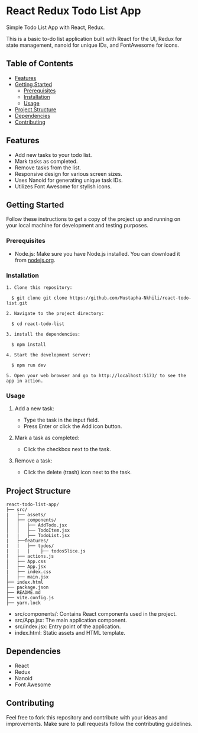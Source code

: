 # React Redux Todo List App


Simple Todo List App with React, Redux.

This is a basic to-do list application built with React for the UI, Redux for state management, nanoid for unique IDs, and FontAwesome for icons.


## Table of Contents

- [Features](#features)
- [Getting Started](#getting-started)
  - [Prerequisites](#prerequisites)
  - [Installation](#installation)
  - [Usage](#usage)
- [Project Structure](#project-structure)
- [Dependencies](#dependencies)
- [Contributing](#contributing)

## Features

- Add new tasks to your todo list.
- Mark tasks as completed.
- Remove tasks from the list.
- Responsive design for various screen sizes.
- Uses Nanoid for generating unique task IDs.
- Utilizes Font Awesome for stylish icons.

## Getting Started

Follow these instructions to get a copy of the project up and running on your local machine for development and testing purposes.

### Prerequisites

- Node.js: Make sure you have Node.js installed. You can download it from [nodejs.org](https://nodejs.org/).

### Installation

```
1. Clone this repository:

  $ git clone git clone https://github.com/Mustapha-Nkhili/react-todo-list.git

2. Navigate to the project directory:

  $ cd react-todo-list

3. install the dependencies:

  $ npm install

4. Start the development server:

  $ npm run dev

5. Open your web browser and go to http://localhost:5173/ to see the app in action.

```

### Usage
 
 1. Add a new task:

    - Type the task in the input field.
    - Press Enter or click the Add icon button.
2. Mark a task as completed:

    - Click the checkbox next to the task.
3. Remove a task:

   - Click the delete (trash) icon next to the task.

## Project Structure

 ```plaintext
react-todo-list-app/
├── src/
|   ├── assets/
│   ├── components/
│   │   ├── AddTodo.jsx
│   │   ├── TodoItem.jsx
|   |   ├── TodoList.jsx
|   ├──features/
|   |   ├── todos/
|   |   |    ├── todosSlice.js
|   ├── actions.js
|   ├── App.css
│   ├── App.jsx
|   ├── index.css
│   ├── main.jsx
├── index.html
├── package.json
├── README.md
├── vite.config.js
├── yarn.lock
```
- src/components/: Contains React components used in the project.
- src/App.jsx: The main application component.
- src/index.jsx: Entry point of the application.
- index.html: Static assets and HTML template.

## Dependencies

- React
- Redux
- Nanoid
- Font Awesome

## Contributing

Feel free to fork this repository and contribute with your ideas and improvements. Make sure to pull requests follow the contributing guidelines.